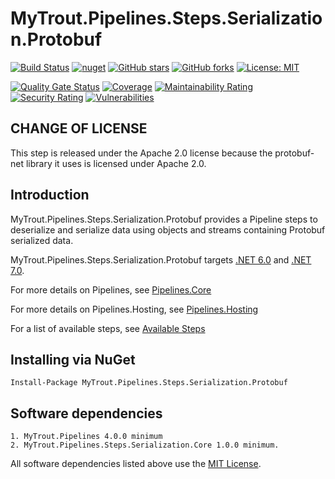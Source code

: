 # MyTrout.Pipelines.Steps.Serialization.Protobuf

[![Build Status](https://github.com/mytrout/Pipelines/actions/workflows/build-pipelines-steps-serialization-protobuf.yaml/badge.svg)](https://github.com/mytrout/Pipelines/actions/workflows/build-pipelines-steps-serialization-protobuf.yaml)
[![nuget](https://buildstats.info/nuget/MyTrout.Pipelines.Steps.Serialization.Protobuf?includePreReleases=true)](https://www.nuget.org/packages/MyTrout.Pipelines.Steps.Serialization.Protobuf/)
[![GitHub stars](https://img.shields.io/github/stars/mytrout/Pipelines.svg)](https://github.com/mytrout/Pipelines/stargazers)
[![GitHub forks](https://img.shields.io/github/forks/mytrout/Pipelines.svg)](https://github.com/mytrout/Pipelines/network)
[![License: MIT](https://img.shields.io/github/license/mytrout/Pipelines.svg)](https://licenses.nuget.org/MIT)

[![Quality Gate Status](https://sonarcloud.io/api/project_badges/measure?project=Pipelines.Steps.Serialization.Protobuf&metric=alert_status)](https://sonarcloud.io/dashboard?id=Pipelines.Steps.Serialization.Protobuf)
[![Coverage](https://sonarcloud.io/api/project_badges/measure?project=Pipelines.Steps.Serialization.Protobuf&metric=coverage)](https://sonarcloud.io/dashboard?id=Pipelines.Steps.Serialization.Protobuf)
[![Maintainability Rating](https://sonarcloud.io/api/project_badges/measure?project=Pipelines.Steps.Serialization.Protobuf&metric=sqale_rating)](https://sonarcloud.io/dashboard?id=Pipelines.Steps.Serialization.Protobuf)
[![Security Rating](https://sonarcloud.io/api/project_badges/measure?project=Pipelines.Steps.Serialization.Protobuf&metric=security_rating)](https://sonarcloud.io/dashboard?id=Pipelines.Steps.Serialization.Protobuf)
[![Vulnerabilities](https://sonarcloud.io/api/project_badges/measure?project=Pipelines.Steps.Serialization.Protobuf&metric=vulnerabilities)](https://sonarcloud.io/dashboard?id=Pipelines.Steps.Serialization.Protobuf)

## CHANGE OF LICENSE
This step is released under the Apache 2.0 license because the protobuf-net library it uses is licensed under Apache 2.0.

## Introduction

MyTrout.Pipelines.Steps.Serialization.Protobuf provides a Pipeline steps to deserialize and serialize data using objects and streams containing Protobuf serialized data.

MyTrout.Pipelines.Steps.Serialization.Protobuf targets [.NET 6.0](https://dotnet.microsoft.com/download/dotnet/6.0) and [.NET 7.0](https://dotnet.microsoft.com/download/dotnet/7.0).

For more details on Pipelines, see [Pipelines.Core](../../Core/README.md)

For more details on Pipelines.Hosting, see [Pipelines.Hosting](../../Hosting/README.md)

For a list of available steps, see [Available Steps](../../README.md)

## Installing via NuGet

    Install-Package MyTrout.Pipelines.Steps.Serialization.Protobuf

## Software dependencies

    1. MyTrout.Pipelines 4.0.0 minimum
    2. MyTrout.Pipelines.Steps.Serialization.Core 1.0.0 minimum.

All software dependencies listed above use the [MIT License](https://licenses.nuget.org/MIT).
